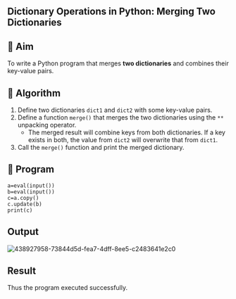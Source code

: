 ## Dictionary Operations in Python: Merging Two Dictionaries

## 🎯 Aim
To write a Python program that merges **two dictionaries** and combines their key-value pairs.

## 🧠 Algorithm
1. Define two dictionaries `dict1` and `dict2` with some key-value pairs.
2. Define a function `merge()` that merges the two dictionaries using the `**` unpacking operator.
   - The merged result will combine keys from both dictionaries. If a key exists in both, the value from `dict2` will overwrite that from `dict1`.
3. Call the `merge()` function and print the merged dictionary.

## 🧾 Program
```
a=eval(input())
b=eval(input())
c=a.copy()
c.update(b)
print(c)
```


## Output
![438927958-73844d5d-fea7-4dff-8ee5-c2483641e2c0](https://github.com/user-attachments/assets/f5d0d3cb-d3fe-4282-b01e-db598dfca37d)

## Result
Thus the program executed successfully.

